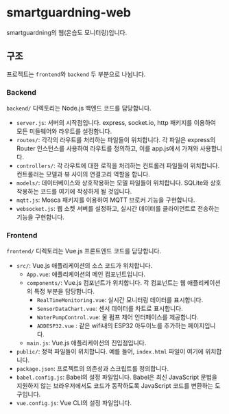 # smartguardning-web
smartguardning의 웹(온습도 모니터링)입니다.

## 구조
프로젝트는 `frontend`와 `backend` 두 부분으로 나뉩니다.

### Backend
`backend/` 디렉토리는 Node.js 백엔드 코드를 담당합니다.

- `server.js`: 서버의 시작점입니다. express, socket.io, http 패키지를 이용하여 모든 미들웨어와 라우트를 설정합니다.
- `routes/`: 각각의 라우트를 처리하는 파일들이 위치합니다. 각 파일은 express의 Router 인스턴스를 사용하여 라우트를 정의하고, 이를 app.js에서 가져와 사용합니다.
- `controllers/`: 각 라우트에 대한 로직을 처리하는 컨트롤러 파일들이 위치합니다. 컨트롤러는 모델과 뷰 사이의 연결고리 역할을 합니다.
- `models/`: 데이터베이스와 상호작용하는 모델 파일들이 위치합니다. SQLite와 상호작용하는 코드를 여기에 작성하게 될 것입니다.
- `mqtt.js`: Mosca 패키지를 이용하여 MQTT 브로커 기능을 구현합니다.
- `websocket.js`: 웹 소켓 서버를 설정하고, 실시간 데이터를 클라이언트로 전송하는 기능을 구현합니다.

### Frontend
`frontend/` 디렉토리는 Vue.js 프론트엔드 코드를 담당합니다.

- `src/`: Vue.js 애플리케이션의 소스 코드가 위치합니다.
    - `App.vue`: 애플리케이션의 메인 컴포넌트입니다.
    - `components/`: Vue.js 컴포넌트가 위치합니다. 각 컴포넌트는 웹 애플리케이션의 특정 부분을 담당합니다.
        - `RealTimeMonitoring.vue`: 실시간 모니터링 데이터를 표시합니다.
        - `SensorDataChart.vue`: 센서 데이터를 차트로 표시합니다.
        - `WaterPumpControl.vue`: 물 펌프 제어 인터페이스를 제공합니다.
        - `ADDESP32.vue` : 같은 wifi내의 ESP32 아두이노를 추가하는 페이지입니다.
    - `main.js`: Vue.js 애플리케이션의 진입점입니다.
- `public/`: 정적 파일들이 위치합니다. 예를 들어, `index.html` 파일이 여기에 위치합니다.
- `package.json`: 프로젝트의 의존성과 스크립트를 정의합니다.
- `babel.config.js`: Babel의 설정 파일입니다. Babel은 최신 JavaScript 문법을 지원하지 않는 브라우저에서도 코드가 동작하도록 JavaScript 코드를 변환하는 도구입니다.
- `vue.config.js`: Vue CLI의 설정 파일입니다.